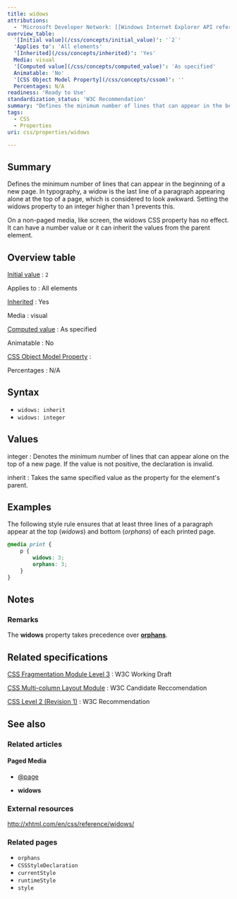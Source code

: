 ```yaml
---
title: widows
attributions:
  - 'Microsoft Developer Network: [[Windows Internet Explorer API reference](http://msdn.microsoft.com/en-us/library/ie/hh828809%28v=vs.85%29.aspx) Article]'
overview_table:
  '[Initial value](/css/concepts/initial_value)': '`2`'
  'Applies to': 'All elements'
  '[Inherited](/css/concepts/inherited)': 'Yes'
  Media: visual
  '[Computed value](/css/concepts/computed_value)': 'As specified'
  Animatable: 'No'
  '[CSS Object Model Property](/css/concepts/cssom)': ''
  Percentages: N/A
readiness: 'Ready to Use'
standardization_status: 'W3C Recommendation'
summary: "Defines the minimum number of lines that can appear in the beginning of a new page. In typography, a widow is the last line of a paragraph appearing alone at the top of a page, which is considered to look awkward. Setting the widows property to an integer higher than 1 prevents this.\n"
tags:
  - CSS
  - Properties
uri: css/properties/widows

---
```

## Summary

Defines the minimum number of lines that can appear in the beginning of a new page. In typography, a widow is the last line of a paragraph appearing alone at the top of a page, which is considered to look awkward. Setting the widows property to an integer higher than 1 prevents this.

On a non-paged media, like screen, the widows CSS property has no effect. It can have a number value or it can inherit the values from the parent element.

## Overview table

[Initial value](/css/concepts/initial_value)
:   `2`

Applies to
:   All elements

[Inherited](/css/concepts/inherited)
:   Yes

Media
:   visual

[Computed value](/css/concepts/computed_value)
:   As specified

Animatable
:   No

[CSS Object Model Property](/css/concepts/cssom)
:

Percentages
:   N/A

## Syntax

-   `widows: inherit`
-   `widows: integer`

## Values

integer
:   Denotes the minimum number of lines that can appear alone on the top of a new page. If the value is not positive, the declaration is invalid.

inherit
:   Takes the same specified value as the property for the element's parent.

## Examples

The following style rule ensures that at least three lines of a paragraph appear at the top (*widows*) and bottom (*orphans*) of each printed page.

``` css
@media print {
    p {
        widows: 3;
        orphans: 3;
    }
}
```

## Notes

### Remarks

The **widows** property takes precedence over [**orphans**](/css/properties/orphans).

## Related specifications

[CSS Fragmentation Module Level 3](http://www.w3.org/TR/css3-break/#widows-orphans)
:   W3C Working Draft

[CSS Multi-column Layout Module](http://dev.w3.org/csswg/css-multicol/#filling-columns)
:   W3C Candidate Reccomendation

[CSS Level 2 (Revision 1)](http://www.w3.org/TR/CSS2/page.html#break-inside)
:   W3C Recommendation

## See also

### Related articles

#### Paged Media

-   [@page](/css/atrules/@page)

-   **widows**

### External resources

<http://xhtml.com/en/css/reference/widows/>

### Related pages

-   `orphans`
-   `CSSStyleDeclaration`
-   `currentStyle`
-   `runtimeStyle`
-   `style`
